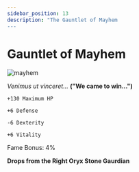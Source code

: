 ```yaml
---
sidebar_position: 13
description: "The Gauntlet of Mayhem
---
```


# Gauntlet of Mayhem

![mayhem](http://i.imgur.com/4qiS7JN.png)

<i>Venimus ut vinceret...</i> **("We came to win...")**

    +130 Maximum HP
    
    +6 Defense
    
    -6 Dexterity
    
    +6 Vitality
    
Fame Bonus: 4% 

**Drops from the Right Oryx Stone Gaurdian**
